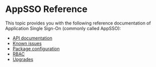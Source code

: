 # AppSSO Reference

This topic provides you with the following reference documentation of 
Application Single Sign-On (commonly called AppSSO):

- [API documentation](api/index.hbs.md)
- [Known issues](known-issues.hbs.md)
- [Package configuration](package-configuration.hbs.md)
- [RBAC](rbac.hbs.md)
- [Upgrades](upgrades.hbs.md)

